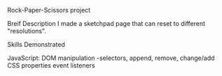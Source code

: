 Rock-Paper-Scissors project

Breif Description
I made a sketchpad page that can reset to different "resolutions".

Skills Demonstrated

JavaScript:
DOM manipulation
-selectors, append, remove, change/add CSS properties
event listeners



